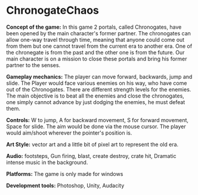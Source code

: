# ChronogateChaos

**Concept of the game:** In this game 2 portals, called Chronogates, have been opened by the main character's former partner. The chronogates can allow one-way travel through time, meaning that anyone could come out from them but one cannot travel from the current era to another era. One of the chronegate is from the past and the other one is from the future. Our main character is on a mission to close these portals and bring his former partner to the senses.

**Gameplay mechanics:** The player can move forward, backwards, jump and slide. The Player would face various enemies on his way, who have come out of the Chronogates. There are different strength levels for the enemies. The main objective is to beat all the enemies and close the chronogates, one simply cannot advance by just dodging the enemies, he must defeat them.

**Controls:** W to jump, A for backward movement, S for forward movement, Space for slide. The aim would be done via the mouse cursor. The player would aim/shoot wherever the pointer's position is.

**Art Style:** vector art and a little bit of pixel art to represent the old era.

**Audio:** footsteps, Gun firing, blast, create destroy, crate hit, Dramatic intense music in the background. 

**Platforms:** The game is only made for windows

**Development tools:** Photoshop, Unity, Audacity
